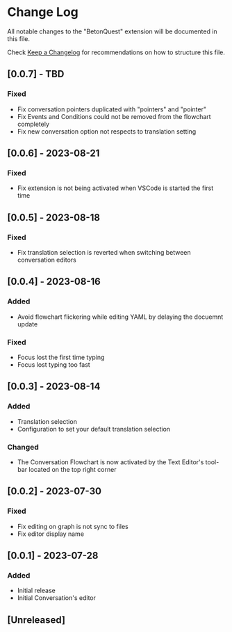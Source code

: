 # Change Log

All notable changes to the "BetonQuest" extension will be documented in this file.

Check [Keep a Changelog](http://keepachangelog.com/) for recommendations on how to structure this file.

## [0.0.7] - TBD

### Fixed
- Fix conversation pointers duplicated with "pointers" and "pointer"
- Fix Events and Conditions could not be removed from the flowchart completely
- Fix new conversation option not respects to translation setting

## [0.0.6] - 2023-08-21

### Fixed
- Fix extension is not being activated when VSCode is started the first time

## [0.0.5] - 2023-08-18

### Fixed
- Fix translation selection is reverted when switching between conversation editors

## [0.0.4] - 2023-08-16

### Added
- Avoid flowchart flickering while editing YAML by delaying the docuemnt update

### Fixed
- Focus lost the first time typing
- Focus lost typing too fast

## [0.0.3] - 2023-08-14

### Added
- Translation selection
- Configuration to set your default translation selection

### Changed
- The Conversation Flowchart is now activated by the Text Editor's tool-bar located on the top right corner

## [0.0.2] - 2023-07-30

### Fixed
- Fix editing on graph is not sync to files
- Fix editor display name

## [0.0.1] - 2023-07-28

### Added
- Initial release
- Initial Conversation's editor

## [Unreleased]
